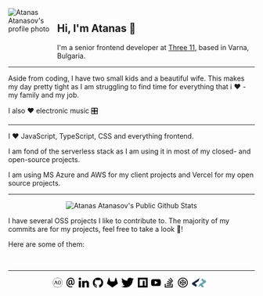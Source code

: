 <img src="https://atanas.info/images/temp/atanas.jpg" align="left" width="100" height="100" alt="Atanas Atanasov's profile photo">

## Hi, I'm Atanas 👋

I'm a senior frontend developer at [Three 11](https://github.com/three11), based in Varna, Bulgaria.

---

Aside from coding, I have two small kids and a beautiful wife. This makes my day pretty tight as I am struggling to find time for everything that i ❤️ - my family and my job.

I also ❤️ electronic music 🎛️

---

I ❤️ JavaScript, TypeScript, CSS and everything frontend.

I am fond of the serverless stack as I am using it in most of my closed- and open-source projects.

I am using MS Azure and AWS for my client projects and Vercel for my open source projects.

---

<div align="center">
    <img src="https://github-readme-stats.vercel.app/api?username=scriptex" alt="Atanas Atanasov's Public Github Stats">
</div>

I have several OSS projects I like to contribute to. The majority of my commits are for my projects, feel free to take a look :eyes:!

Here are some of them:

<div align="center">
    <img src="https://github-readme-stats.vercel.app/api/pin/?username=scriptex&repo=create-pwa" alt="" />
    <img src="https://github-readme-stats.vercel.app/api/pin/?username=scriptex&repo=localga" alt="" />
    <img src="https://github-readme-stats.vercel.app/api/pin/?username=scriptex&repo=at-the-wall" alt="" />
    <img src="https://github-readme-stats.vercel.app/api/pin/?username=scriptex&repo=material-snake" alt="" />
    <img src="https://github-readme-stats.vercel.app/api/pin/?username=scriptex&repo=material-tetris" alt="" />
    <img src="https://github-readme-stats.vercel.app/api/pin/?username=scriptex&repo=2048" alt="" />
    <img src="https://github-readme-stats.vercel.app/api/pin/?username=scriptex&repo=AnimateMe" alt="" />
    <img src="https://github-readme-stats.vercel.app/api/pin/?username=scriptex&repo=github-pages-vuepress" alt="" />
    <img src="https://github-readme-stats.vercel.app/api/pin/?username=scriptex&repo=typed-usa-states" alt="" />
    <img src="https://github-readme-stats.vercel.app/api/pin/?username=scriptex&repo=touchsweep" alt="" />
    <img src="https://github-readme-stats.vercel.app/api/pin/?username=scriptex&repo=itcss" alt="" />
    <img src="https://github-readme-stats.vercel.app/api/pin/?username=scriptex&repo=itscss" alt="" />
    <img src="https://github-readme-stats.vercel.app/api/pin/?username=scriptex&repo=scss-goodies" alt="" />
    <img src="https://github-readme-stats.vercel.app/api/pin/?username=scriptex&repo=svg64" alt="" />
</div>

---

<div align="center">
    <a href="https://atanas.info"><img src="https://raw.githubusercontent.com/scriptex/socials/master/assets/logo.svg" height="20" alt=""></a>&nbsp;
    <a href="mailto:hi@atanas.info"><img src="https://raw.githubusercontent.com/scriptex/socials/master/assets/email.svg" height="20" alt=""></a>&nbsp;
    <a href="https://www.linkedin.com/in/scriptex/"><img src="https://raw.githubusercontent.com/scriptex/socials/master/assets/linkedin.svg" height="20" alt=""></a>&nbsp;
    <a href="https://github.com/scriptex"><img src="https://raw.githubusercontent.com/scriptex/socials/master/assets/github.svg"height="20" alt=""></a>&nbsp;
    <a href="https://gitlab.com/scriptex"><img src="https://raw.githubusercontent.com/scriptex/socials/master/assets/gitlab.svg"height="20" alt=""></a>&nbsp;
    <a href="https://twitter.com/scriptexbg"><img src="https://raw.githubusercontent.com/scriptex/socials/master/assets/twitter.svg"height="20" alt=""></a>&nbsp;
    <a href="https://www.npmjs.com/~scriptex"><img src="https://raw.githubusercontent.com/scriptex/socials/master/assets/npm.svg"height="20" alt=""></a>&nbsp;
    <a href="https://www.youtube.com/user/scriptex"><img src="https://raw.githubusercontent.com/scriptex/socials/master/assets/youtube.svg" height="20" alt=""></a>&nbsp;
    <a href="https://stackoverflow.com/users/4140082/atanas-atanasov"><img src="https://raw.githubusercontent.com/scriptex/socials/master/assets/stackoverflow.svg" height="20" alt=""></a>&nbsp;
    <a href="https://codepen.io/scriptex/"><img src="https://raw.githubusercontent.com/scriptex/socials/master/assets/codepen.svg"width="20" alt=""></a>&nbsp;
    <a href="https://profile.codersrank.io/user/scriptex"><img src="https://raw.githubusercontent.com/scriptex/socials/master/assets/codersrank.svg" height="20" alt=""></a>&nbsp;
    <a href="https://sourcerer.io/scriptex" title="See my profile on Sourcerer"><img src="https://sourcerer.io/icons/logo-sharing.svg" alt="" height="20"></a>
</div>
